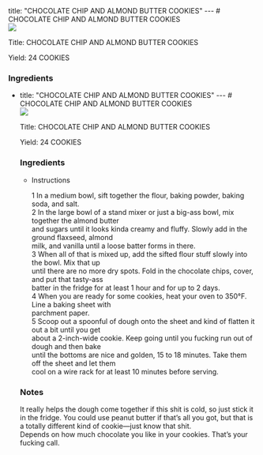 <!DOCTYPE HTML PUBLIC "-//W3C//DTD HTML 4.0 Transitional//EN">
<html>
  <head>
  title: "CHOCOLATE CHIP AND ALMOND BUTTER COOKIES"
---
# CHOCOLATE CHIP AND ALMOND BUTTER COOKIES<link rel='stylesheet' href='style.css' type='text/css'><meta http-equiv="Content-Style-Stype" content="text/css">
     <meta http-equiv="Content-Type" content="text/html;charset=utf-8">
     </head><body><div class="recipe" itemscope itemtype="http://schema.org/Recipe"><img src="pics/16.jpg" itemprop="image"><div class='header'><p class="title"><span class="label">Title:</span> <span itemprop="name">CHOCOLATE CHIP AND ALMOND BUTTER COOKIES</span></p>
<p class="yields"><span class="label">Yield:</span> <span itemprop="recipeYield">24 COOKIES</span></p>
</div><div class="ing"><h3>Ingredients</h3><ul class="ing"><li class="ing" i<!DOCTYPE HTML PUBLIC "-//W3C//DTD HTML 4.0 Transitional//EN">
<html>
  <head>
  title: "CHOCOLATE CHIP AND ALMOND BUTTER COOKIES"
---
# CHOCOLATE CHIP AND ALMOND BUTTER COOKIES<link rel='stylesheet' href='style.css' type='text/css'><meta http-equiv="Content-Style-Stype" content="text/css">
     <meta http-equiv="Content-Type" content="text/html;charset=utf-8">
     </head><body><div class="recipe" itemscope itemtype="http://schema.org/Recipe"><img src="pics/16.jpg" itemprop="image"><div class='header'><p class="title"><span class="label">Title:</span> <span itemprop="name">CHOCOLATE CHIP AND ALMOND BUTTER COOKIES</span></p>
<p class="yields"><span class="label">Yield:</span> <span itemprop="recipeYield">24 COOKIES</span></p>
</div><div class="ing"><h3>Ingredients</h3><ul class="ing"><li class="ing" i3 class="Instructions">Instructions</h3><div itemprop="recipeInstructions"><p>1 In a medium bowl, sift together the flour, baking powder, baking soda, and salt.<br>2 In the large bowl of a stand mixer or just a big-ass bowl, mix together the almond butter<br>and sugars until it looks kinda creamy and fluffy. Slowly add in the ground flaxseed, almond<br>milk, and vanilla until a loose batter forms in there.<br>3 When all of that is mixed up, add the sifted flour stuff slowly into the bowl. Mix that up<br>until there are no more dry spots. Fold in the chocolate chips, cover, and put that tasty-ass<br>batter in the fridge for at least 1 hour and for up to 2 days.<br>4 When you are ready for some cookies, heat your oven to 350°F. Line a baking sheet with<br>parchment paper.<br>5 Scoop out a spoonful of dough onto the sheet and kind of flatten it out a bit until you get<br>about a 2-inch-wide cookie. Keep going until you fucking run out of dough and then bake<br>until the bottoms are nice and golden, 15 to 18 minutes. Take them off the sheet and let them<br>cool on a wire rack for at least 10 minutes before serving.</p></div></div><div class="modifications"><h3 class="Notes">Notes</h3><p>It really helps the dough come together if this shit is cold, so just stick it in the fridge. You could use peanut butter if that’s all you got, but that is a totally different kind of cookie—just know that shit.<br> Depends on how much chocolate you like in your cookies. That’s your fucking call.</p></div></div>

</body>
</html>